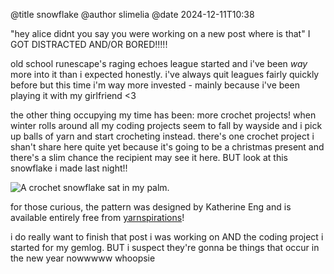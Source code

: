 @title snowflake @author slimelia @date 2024-12-11T10:38"hey alice didnt you say you were working on a new post where is that" I GOT DISTRACTED AND/OR BORED!!!!!old school runescape's raging echoes league started and i've been *way* more into it than i expected honestly. i've always quit leagues fairly quickly before but this time i'm way more invested - mainly because i've been playing it with my girlfriend <3the other thing occupying my time has been: more crochet projects! when winter rolls around all my coding projects seem to fall by wayside and i pick up balls of yarn and start crocheting instead. there's one crochet project i shan't share here quite yet because it's going to be a christmas present and there's a slim chance the recipient may see it here. BUT look at this snowflake i made last night!!<img src="https://tilde.town/~slimelia/pages/snowflake/snowflake.jpg" alt="A crochet snowflake sat in my palm." title="Snowflake" />for those curious, the pattern was designed by Katherine Eng and is available entirely free from [yarnspirations](https://www.yarnspirations.com/products/red-heart-snowflake-ornament)!i do really want to finish that post i was working on AND the coding project i started for my gemlog. BUT i suspect they're gonna be things that occur in the new year nowwwww whoopsie